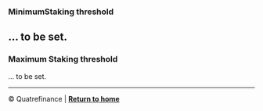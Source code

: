 ### MinimumStaking threshold

... to be set.
------------------------------

### Maximum Staking threshold

... to be set.

---------------------
:copyright: Quatrefinance | **[Return to home](https://github.com/Quatre-Finance/Q-paper#concept-overview)**